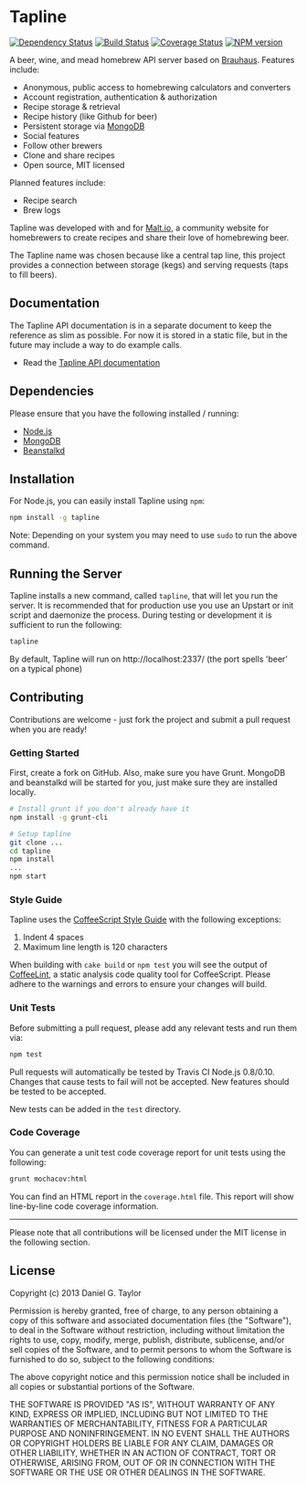Tapline
=======

[![Dependency Status](https://david-dm.org/homebrewing/tapline.png)](https://david-dm.org/homebrewing/tapline) [![Build Status](https://travis-ci.org/homebrewing/tapline.png)](https://travis-ci.org/homebrewing/tapline) [![Coverage Status](https://coveralls.io/repos/homebrewing/tapline/badge.png?branch=master)](https://coveralls.io/r/homebrewing/tapline?branch=master) [![NPM version](https://badge.fury.io/js/tapline.png)](http://badge.fury.io/js/tapline)

A beer, wine, and mead homebrew API server based on [Brauhaus](https://github.com/homebrewing/brauhausjs). Features include:

 * Anonymous, public access to homebrewing calculators and converters
 * Account registration, authentication & authorization
 * Recipe storage & retrieval
 * Recipe history (like Github for beer)
 * Persistent storage via [MongoDB](http://www.mongodb.org/)
 * Social features
  * Follow other brewers
  * Clone and share recipes
 * Open source, MIT licensed

Planned features include:

 * Recipe search
 * Brew logs

Tapline was developed with and for [Malt.io](http://www.malt.io/), a community website for homebrewers to create recipes and share their love of homebrewing beer.

The Tapline name was chosen because like a central tap line, this project provides a connection between storage (kegs) and serving requests (taps to fill beers).

Documentation
-------------
The Tapline API documentation is in a separate document to keep the reference as slim as possible. For now it is stored in a static file, but in the future may include a way to do example calls.

 * Read the [Tapline API documentation](https://api.malt.io/)

Dependencies
------------
Please ensure that you have the following installed / running:

 * [Node.js](http://nodejs.org/)
 * [MongoDB](http://www.mongodb.org/)
 * [Beanstalkd](http://kr.github.io/beanstalkd/)

Installation
------------
For Node.js, you can easily install Tapline using `npm`:

```bash
npm install -g tapline
```

Note: Depending on your system you may need to use `sudo` to run the above command.

Running the Server
------------------
Tapline installs a new command, called `tapline`, that will let you run the server. It is recommended that for production use you use an Upstart or init script and daemonize the process. During testing or development it is sufficient to run the following:

```bash
tapline
```

By default, Tapline will run on http://localhost:2337/ (the port spells 'beer' on a typical phone)

Contributing
------------
Contributions are welcome - just fork the project and submit a pull request when you are ready!

### Getting Started
First, create a fork on GitHub. Also, make sure you have Grunt. MongoDB and beanstalkd will be started for you, just make sure they are installed locally.

```bash
# Install grunt if you don't already have it
npm install -g grunt-cli

# Setup tapline
git clone ...
cd tapline
npm install
...
npm start
```

### Style Guide
Tapline uses the [CoffeeScript Style Guide](https://github.com/polarmobile/coffeescript-style-guide) with the following exceptions:

 1. Indent 4 spaces
 1. Maximum line length is 120 characters

When building with `cake build` or `npm test` you will see the output of [CoffeeLint](http://www.coffeelint.org/), a static analysis code quality tool for CoffeeScript. Please adhere to the warnings and errors to ensure your changes will build.

### Unit Tests
Before submitting a pull request, please add any relevant tests and run them via:

```bash
npm test
```

Pull requests will automatically be tested by Travis CI Node.js 0.8/0.10. Changes that cause tests to fail will not be accepted. New features should be tested to be accepted.

New tests can be added in the `test` directory.

### Code Coverage
You can generate a unit test code coverage report for unit tests using the following:

```bash
grunt mochacov:html
```

You can find an HTML report in the `coverage.html` file. This report will show line-by-line code coverage information.

---

Please note that all contributions will be licensed under the MIT license in the following section.

License
-------
Copyright (c) 2013 Daniel G. Taylor

Permission is hereby granted, free of charge, to any person obtaining a copy of this software and associated documentation files (the "Software"), to deal in the Software without restriction, including without limitation the rights to use, copy, modify, merge, publish, distribute, sublicense, and/or sell copies of the Software, and to permit persons to whom the Software is furnished to do so, subject to the following conditions:

The above copyright notice and this permission notice shall be included in all copies or substantial portions of the Software.

THE SOFTWARE IS PROVIDED "AS IS", WITHOUT WARRANTY OF ANY KIND, EXPRESS OR IMPLIED, INCLUDING BUT NOT LIMITED TO THE WARRANTIES OF MERCHANTABILITY, FITNESS FOR A PARTICULAR PURPOSE AND NONINFRINGEMENT. IN NO EVENT SHALL THE AUTHORS OR COPYRIGHT HOLDERS BE LIABLE FOR ANY CLAIM, DAMAGES OR OTHER LIABILITY, WHETHER IN AN ACTION OF CONTRACT, TORT OR OTHERWISE, ARISING FROM, OUT OF OR IN CONNECTION WITH THE SOFTWARE OR THE USE OR OTHER DEALINGS IN THE SOFTWARE.
